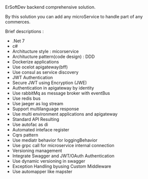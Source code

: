 ErSoftDev backend comprehensive solution.

By this solution you can add any microService to handle part of any commerces.

Brief descriptions : 
- .Net 7
- c#
- Architucture style : micorservice 
- Architucture pattern(code design) : DDD
- Dockerize applications
- Use ocelot apigateway(bff) 
- Use consul as service discovery
- JWT Authentication
- Secure JWT using Encryption (JWE)
- Authentication in apigateway by identity
- Use rabbitMq as message broker with eventBus
- Use redis bus 
- Use jaeger as log stream
- Support multilanguage response
- Use multi environment applications and apigateway
- Standard API Resulting
- Use autofac as di
- Automated inteface register
- Cqrs pattern
- Use mediatr behavior for loggingBehavior
- Use grpc call for microservice internal connection
- Versioning management
- Integrate Swagger and JWT/OAuth Authentication
- Use dynamic versioning in swagger
- Exception Handling  byusing Custom Middleware
- Use automapper like mapster


